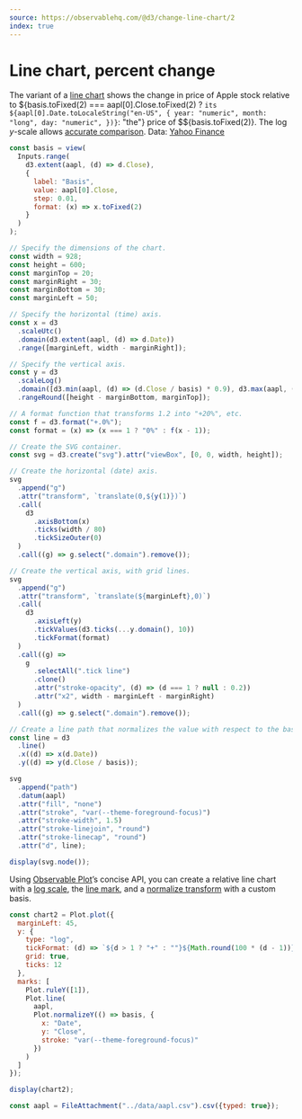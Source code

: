 ```yaml
---
source: https://observablehq.com/@d3/change-line-chart/2
index: true
---
```


# Line chart, percent change

The variant of a [line chart](./line-chart) shows the change in price of Apple stock relative to ${basis.toFixed(2) === aapl[0].Close.toFixed(2) ? `its ${aapl[0].Date.toLocaleString("en-US", {
  year: "numeric",
  month: "long",
  day: "numeric",
})}`: "the"} price of $${basis.toFixed(2)}. The log _y_-scale allows [accurate comparison](https://observablehq.com/@mbostock/methods-of-comparison-compared). Data: [Yahoo Finance](https://finance.yahoo.com/lookup)

```js
const basis = view(
  Inputs.range(
    d3.extent(aapl, (d) => d.Close),
    {
      label: "Basis",
      value: aapl[0].Close,
      step: 0.01,
      format: (x) => x.toFixed(2)
    }
  )
);
```

```js echo
// Specify the dimensions of the chart.
const width = 928;
const height = 600;
const marginTop = 20;
const marginRight = 30;
const marginBottom = 30;
const marginLeft = 50;

// Specify the horizontal (time) axis.
const x = d3
  .scaleUtc()
  .domain(d3.extent(aapl, (d) => d.Date))
  .range([marginLeft, width - marginRight]);

// Specify the vertical axis.
const y = d3
  .scaleLog()
  .domain([d3.min(aapl, (d) => (d.Close / basis) * 0.9), d3.max(aapl, (d) => d.Close / basis / 0.9)])
  .rangeRound([height - marginBottom, marginTop]);

// A format function that transforms 1.2 into "+20%", etc.
const f = d3.format("+.0%");
const format = (x) => (x === 1 ? "0%" : f(x - 1));

// Create the SVG container.
const svg = d3.create("svg").attr("viewBox", [0, 0, width, height]);

// Create the horizontal (date) axis.
svg
  .append("g")
  .attr("transform", `translate(0,${y(1)})`)
  .call(
    d3
      .axisBottom(x)
      .ticks(width / 80)
      .tickSizeOuter(0)
  )
  .call((g) => g.select(".domain").remove());

// Create the vertical axis, with grid lines.
svg
  .append("g")
  .attr("transform", `translate(${marginLeft},0)`)
  .call(
    d3
      .axisLeft(y)
      .tickValues(d3.ticks(...y.domain(), 10))
      .tickFormat(format)
  )
  .call((g) =>
    g
      .selectAll(".tick line")
      .clone()
      .attr("stroke-opacity", (d) => (d === 1 ? null : 0.2))
      .attr("x2", width - marginLeft - marginRight)
  )
  .call((g) => g.select(".domain").remove());

// Create a line path that normalizes the value with respect to the base.
const line = d3
  .line()
  .x((d) => x(d.Date))
  .y((d) => y(d.Close / basis));

svg
  .append("path")
  .datum(aapl)
  .attr("fill", "none")
  .attr("stroke", "var(--theme-foreground-focus)")
  .attr("stroke-width", 1.5)
  .attr("stroke-linejoin", "round")
  .attr("stroke-linecap", "round")
  .attr("d", line);

display(svg.node());
```

Using [Observable Plot](https://observablehq.com/plot/)’s concise API, you can create a relative line chart with a [log scale](https://observablehq.com/plot/features/scales#continuous-scales), the [line mark](https://observablehq.com/plot/marks/line), and a [normalize transform](https://observablehq.com/plot/transforms/normalize) with a custom basis.

```js echo
const chart2 = Plot.plot({
  marginLeft: 45,
  y: {
    type: "log",
    tickFormat: (d) => `${d > 1 ? "+" : ""}${Math.round(100 * (d - 1))}%`,
    grid: true,
    ticks: 12
  },
  marks: [
    Plot.ruleY([1]),
    Plot.line(
      aapl,
      Plot.normalizeY(() => basis, {
        x: "Date",
        y: "Close",
        stroke: "var(--theme-foreground-focus)"
      })
    )
  ]
});

display(chart2);
```

```js echo
const aapl = FileAttachment("../data/aapl.csv").csv({typed: true});
```
